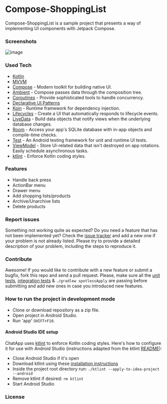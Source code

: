 # Compose-ShoppingList
Compose-ShoppingList is a sample project that presents a way of implementing UI components with Jetpack Compose.

### Screenshots
![image](https://user-images.githubusercontent.com/25232443/63807967-22693480-c91f-11e9-8f22-af367171ae00.png)

### Used Tech
* [Kotlin](https://kotlinlang.org/)
* [MVVM](https://developer.android.com/jetpack/docs/guide)
* [Compose](https://developer.android.com/jetpack/compose) - Modern toolkit for building native UI.
* [Ambient](https://developer.android.com/reference/kotlin/androidx/compose/Ambient) - Compose passes data through the composition tree.
* [Coroutines](https://kotlinlang.org/docs/reference/coroutines-overview.html) - Provide sophisticated tools to handle concurrency.
* [Declarative UI Patterns](https://www.youtube.com/watch?v=VsStyq4Lzxo)
* [Koin](https://insert-koin.io) - Runtime framework for dependency injection.
* [Lifecycles](https://developer.android.com/topic/libraries/architecture/lifecycle) - Create a UI that automatically responds to lifecycle events.
* [LiveData](https://developer.android.com/topic/libraries/architecture/livedata) - Build data objects that notify views when the underlying database changes.
* [Room](https://developer.android.com/topic/libraries/architecture/room) - Access your app's SQLite database with in-app objects and compile-time checks.
* [Test](https://developer.android.com/training/testing/) - An Android testing framework for unit and runtime UI tests.
* [ViewModel](https://developer.android.com/topic/libraries/architecture/viewmodel) - Store UI-related data that isn't destroyed on app rotations. Easily schedule asynchronous tasks.
* [ktlint](https://ktlint.github.io/) - Enforce Kotlin coding styles.

### Features
* Handle back press
* ActionBar menu
* Drawer menu
* Add shopping lists/products
* Archive/Unarchive lists
* Delete products

### Report issues
Something not working quite as expected? Do you need a feature that has not been implemented yet? Check the [issue tracker](https://github.com/QArtur99/Compose-ShoppingList/issues) and add a new one if your problem is not already listed. Please try to provide a detailed description of your problem, including the steps to reproduce it.

### Contribute
Awesome! If you would like to contribute with a new feature or submit a bugfix, fork this repo and send a pull request. Please, make sure all the [unit tests](https://github.com/QArtur99/Compose-ShoppingList/tree/master/app/src/test/java/com/artf/shoppinglistcompose), [integration tests](https://github.com/QArtur99/Compose-ShoppingList/tree/master/app/src/androidTest/java/com/artf/shoppinglistcompose)  & `./gradlew spotlessApply` are passing before submitting and add new ones in case you introduced new features.

### How to run the project in development mode
* Clone or download repository as a zip file.
* Open project in Android Studio.
* Run 'app' `SHIFT+F10`.

#### Android Studio IDE setup 
ChatApp uses [ktlint](https://ktlint.github.io/) to enforce Kotlin coding styles.
Here's how to configure it for use with Android Studio (instructions adapted from the ktlint [README](https://github.com/shyiko/ktlint/blob/master/README.md)):
* Close Android Studio if it's open
* Download ktlint using these [installation instructions](https://github.com/shyiko/ktlint/blob/master/README.md#installation)    
* Inside the project root directory run: `./ktlint --apply-to-idea-project --android`    
* Remove ktlint if desired: `rm ktlint`
* Start Android Studio

### License